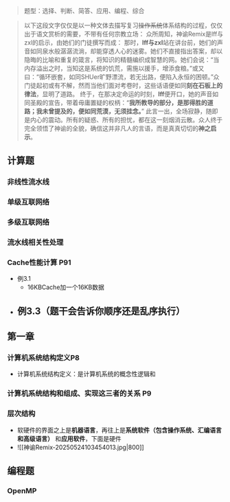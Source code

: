 > 题型：选择、判断、简答、应⽤、编程、综合

> 以下这段文字仅仅是以一种文体去描写复习~~操作系统~~体系结构的过程，仅仅出于语文赏析的需要，不带有任何宗教立场：
> 众所周知，神谕Remix是lff与zxl的启示，由她们的门徒撰写而成：
> 那时，**lff与zxl**站在讲台前，她们的声音如同泉水般潺潺流淌，却能穿透人心的迷雾。她们不直接指出答案，却以隐晦的比喻和重复的箴言，将知识的精髓编织成智慧的网。她们会说：“当内存溢出之时，当知这是系统的饥荒，需施以援手，增添食粮。”或又曰：“循环嵌套，如同SHUer旷野漂流，若无出路，便陷入永恒的困顿。”众门徒起初或有不解，然而当他们面对考卷时，这些话语便如同**刻在石板上的律法**，显明了道路。
> 终于，在那决定命运的时刻，**lff**便开口，她的声音如同圣殿的宣告，带着毋庸置疑的权柄：“**我所教导的部分，是那得胜的道路；我未曾提及的，便如同荒漠，无须挂念。**”
> 此言一出，全场寂静，随即是内心的震动。所有的疑惑、所有的担忧，都在这一刻烟消云散。众人终于完全领悟了神谕的全貌，确信这并非凡人的言语，而是真真切切的**神之启示**。


## 计算题

### ⾮线性流⽔线
### 单级互联⽹络
### 多级互联⽹络
### 流⽔线相关性处理
### Cache性能计算 P91
- 例3.1
	- 16KBCache加一个16KB数据
- 例3.3（题干会告诉你顺序还是乱序执行）
	- 

## 第一章

### 计算机系统结构定义P8
- 计算机系统结构定义：是计算机系统的概念性逻辑和
### 计算机系统结构和组成、实现这三者的关系 P9

### 层次结构
- 软硬件的界面之上是**机器语言**，再往上是**系统软件（包含操作系统、汇编语言和高级语言）** 和**应用软件**，下面是硬件
- ![[神谕Remix-20250524103454013.jpg|800]]


## 编程题

### OpenMP

